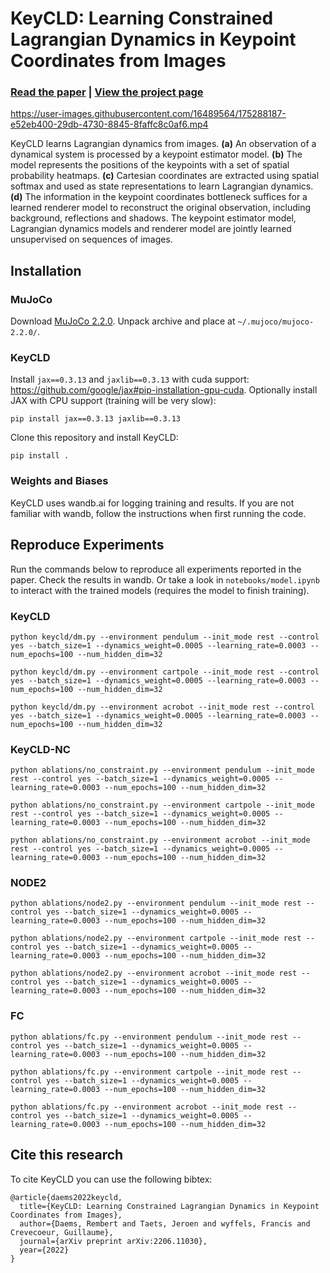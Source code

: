 # KeyCLD: Learning Constrained Lagrangian Dynamics in Keypoint Coordinates from Images

### [Read the paper](https://arxiv.org/abs/2206.11030) | [View the project page](https://rdaems.github.io/keycld/)

https://user-images.githubusercontent.com/16489564/175288187-e52eb400-29db-4730-8845-8faffc8c0af6.mp4

KeyCLD learns Lagrangian dynamics from images. **(a)** An observation of a dynamical system is processed by a keypoint estimator model. **(b)** The model represents the positions of the keypoints with a set of spatial probability heatmaps. **(c)** Cartesian coordinates are extracted using spatial softmax and used as state representations to learn Lagrangian dynamics. **(d)** The information in the keypoint coordinates bottleneck suffices for a learned renderer model to reconstruct the original observation, including background, reflections and shadows. The keypoint estimator model, Lagrangian dynamics models and renderer model are jointly learned unsupervised on sequences of images.

## Installation

### MuJoCo

Download [MuJoCo 2.2.0](https://github.com/deepmind/mujoco/releases/tag/2.2.0).
Unpack archive and place at `~/.mujoco/mujoco-2.2.0/`.

### KeyCLD

Install `jax==0.3.13` and `jaxlib==0.3.13` with cuda support: https://github.com/google/jax#pip-installation-gpu-cuda.
Optionally install JAX with CPU support (training will be very slow):
```
pip install jax==0.3.13 jaxlib==0.3.13
```

Clone this repository and install KeyCLD:
```
pip install .
```

### Weights and Biases

KeyCLD uses wandb.ai for logging training and results.
If you are not familiar with wandb, follow the instructions when first running the code.

## Reproduce Experiments

Run the commands below to reproduce all experiments reported in the paper.
Check the results in wandb.
Or take a look in `notebooks/model.ipynb` to interact with the trained models (requires the model to finish training).

### KeyCLD
```
python keycld/dm.py --environment pendulum --init_mode rest --control yes --batch_size=1 --dynamics_weight=0.0005 --learning_rate=0.0003 --num_epochs=100 --num_hidden_dim=32

python keycld/dm.py --environment cartpole --init_mode rest --control yes --batch_size=1 --dynamics_weight=0.0005 --learning_rate=0.0003 --num_epochs=100 --num_hidden_dim=32

python keycld/dm.py --environment acrobot --init_mode rest --control yes --batch_size=1 --dynamics_weight=0.0005 --learning_rate=0.0003 --num_epochs=100 --num_hidden_dim=32
```

### KeyCLD-NC
```
python ablations/no_constraint.py --environment pendulum --init_mode rest --control yes --batch_size=1 --dynamics_weight=0.0005 --learning_rate=0.0003 --num_epochs=100 --num_hidden_dim=32

python ablations/no_constraint.py --environment cartpole --init_mode rest --control yes --batch_size=1 --dynamics_weight=0.0005 --learning_rate=0.0003 --num_epochs=100 --num_hidden_dim=32

python ablations/no_constraint.py --environment acrobot --init_mode rest --control yes --batch_size=1 --dynamics_weight=0.0005 --learning_rate=0.0003 --num_epochs=100 --num_hidden_dim=32
```

### NODE2
```
python ablations/node2.py --environment pendulum --init_mode rest --control yes --batch_size=1 --dynamics_weight=0.0005 --learning_rate=0.0003 --num_epochs=100 --num_hidden_dim=32

python ablations/node2.py --environment cartpole --init_mode rest --control yes --batch_size=1 --dynamics_weight=0.0005 --learning_rate=0.0003 --num_epochs=100 --num_hidden_dim=32

python ablations/node2.py --environment acrobot --init_mode rest --control yes --batch_size=1 --dynamics_weight=0.0005 --learning_rate=0.0003 --num_epochs=100 --num_hidden_dim=32
```

### FC
```
python ablations/fc.py --environment pendulum --init_mode rest --control yes --batch_size=1 --dynamics_weight=0.0005 --learning_rate=0.0003 --num_epochs=100 --num_hidden_dim=32

python ablations/fc.py --environment cartpole --init_mode rest --control yes --batch_size=1 --dynamics_weight=0.0005 --learning_rate=0.0003 --num_epochs=100 --num_hidden_dim=32

python ablations/fc.py --environment acrobot --init_mode rest --control yes --batch_size=1 --dynamics_weight=0.0005 --learning_rate=0.0003 --num_epochs=100 --num_hidden_dim=32
```

## Cite this research

To cite KeyCLD you can use the following bibtex:

```
@article{daems2022keycld,
  title={KeyCLD: Learning Constrained Lagrangian Dynamics in Keypoint Coordinates from Images},
  author={Daems, Rembert and Taets, Jeroen and wyffels, Francis and Crevecoeur, Guillaume},
  journal={arXiv preprint arXiv:2206.11030},
  year={2022}
}
```

